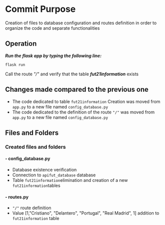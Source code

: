 # Commit Purpose
Creation of files to database configuration and routes definition in order to organize the code and separate functionalities

## Operation

***Run the flask app by typing the following line:***

    flask run

Call the route *"/"* and verify that the table ***fut21information*** exists 

## Changes made compared to the previous one
- The code dedicated to table `fut21information` Creation was moved from `app.py` to a new file named `config_database.py`
- The code dedicated to the definition of the route `"/"` was moved from `app.py` to a new file named `config_database.py`

## Files and Folders
### Created files and folders
#### - config_database.py
- Database existence verification
- Connection to `apifut_database` database
- Table `fut21information`elimination and creation of a new `fut21information`tables

#### - routes.py
- `"/"` route definition
- Value [1,"Cristiano", "Delantero", "Portugal", "Real Madrid", 1] addition to `fut21information` table
